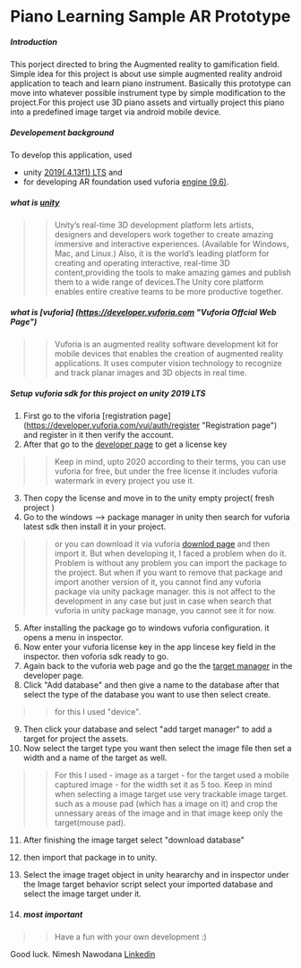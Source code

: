 # Piano Learning Sample AR Prototype

##### Introduction
This porject directed to bring the Augmented reality to gamification field. Simple idea for this project is about use simple augmented reality android application to teach and learn piano instrument.
Basically this prototype can move into whatever possible instrument type by simple modification to the project.For this project use 3D piano assets and virtually project this piano into a predefined image target via android mobile device. 

##### Developement background
To develop this application, used 
- unity [2019(.4.13f1) LTS](https://unity.com/releases/2019-lts "Unity 2019 LTS download page") and 
- for developing AR foundation used vuforia [engine (9.6)](https://developer.vuforia.com/downloads/sdk "Vuforia SDK download page").

##### what is [unity](https://unity.com "Unity Official Web Page")
>>Unity’s real-time 3D development platform lets artists, designers and developers work together to create amazing immersive and interactive experiences. 
(Available for Windows, Mac, and Linux.) Also, it is the world’s leading platform for creating and operating interactive, real-time 3D content,providing the tools to make amazing games and publish them to a wide range of devices.The Unity core platform enables entire creative teams to be more productive together. 

##### what is [vuforia] (https://developer.vuforia.com "Vuforia Offcial Web Page")
>> Vuforia is an augmented reality software development kit for mobile devices that enables the creation of augmented reality applications. It uses computer vision technology to recognize and track planar images and 3D objects in real time.

##### Setup vuforia sdk for this project on unity 2019 LTS
1. First go to the viforia [registration page] (https://developer.vuforia.com/vui/auth/register "Registration page") and register in it then verify the account.
2. After that go to the [developer page](https://developer.vuforia.com/license-manager "developer page") to get a license key
>>Keep in mind, upto 2020 according to their terms, you can use vuforia for free, but under the free license it includes vuforia watermark in every project you use it. 
3. Then copy the license and move in to the unity empty project( fresh project )
4. Go to the windows --> package manager in unity then search for vuforia latest sdk then install it in your project.
>> or you can download it via vuforia [downlod page](https://developer.vuforia.com/downloads "Vuforia download page") and then import it. 
>> But when developing it, I faced a problem when do it. Problem is without any problem you can import the package to the project. But when if you want to remove that package and import another version of it, you cannot find any vuforia package via unity package manager. this is not affect to the development in any case but just in case when search that vuforia in unity package manage, you cannot see it for now.
5. After installing the package go to windows vuforia configuration. it opens a  menu in inspector.
6. Now enter your vuforia license key in the app lincese key field in the inspector. then voforia sdk ready to go.
7. Again back to the vuforia web page and go the the [target manager](https://developer.vuforia.com/vui/develop/databases "Vuforia taget manager") in the developer page.
8. Click "Add database" and then give a name to the database after that select the type of the database you want to use then select create.
>> for this I used "device".
9. Then click your database and select "add target manager" to add a target for project the assets. 
10. Now select the target type you want then select the image file then set a width and a name of the target as well.
>> For this I used - image as a target - for the target used a mobile captured image - for the width set it as 5 too.
>> Keep in mind when selecting a image target use very trackable image target. such as a mouse pad (which has a image on it) and crop the unnessary areas of the image and in that image keep only the target(mouse pad).
11. After finishing the image target select "download database"
12. then import that package in to unity.
13. Select the image traget object in unity heararchy and in inspector under the Image target behavior script select  your imported database and select the image target under it.

14. ##### most important
>> Have a fun with your own development :)

Good luck.
Nimesh Nawodana
[Linkedin](https://www.linkedin.com/in/pwnnawodana/ "Linkedin profile web link")
